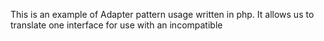 This is an example of Adapter pattern usage written in php.
It allows us to translate one interface for use with an incompatible
